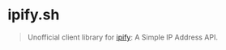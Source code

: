 # ipify.sh

> Unofficial client library for [ipify](https://www.ipify.org): A Simple IP Address API.
